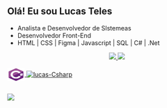 ## Olá! Eu sou Lucas Teles
- Analista e Desenvolvedor de  SIstemeas
- Desenvolvedor Front-End
- HTML | CSS | Figma | Javascript | SQL | C# | .Net 

<div align="center">
  <a href="https://beacons.ai/lucastteles">
  <img height="180em" src="https://github-readme-stats.vercel.app/api?username=lucastteles&show_icons=false&theme=dark&include_all_commits=true&count_private=true"/>
  <img height="180em" src="https://github-readme-stats.vercel.app/api/top-langs/?username=lucastteles&layout=compact&langs_count=7&theme=dark"/>
</div>

  <div style="display: inline_block"><br>
  
  <img align="center" alt="lucas-Csharp" height="30" width="40" src="https://raw.githubusercontent.com/devicons/devicon/master/icons/csharp/csharp-original.svg">
  <img align="center" alt="lucas-Csharp" height="30" width="40" src="https://cdn.jsdelivr.net/gh/devicons/devicon/icons/dotnetcore/dotnetcore-original.svg">
</div>
  
  ##
  <div>
    <a href="https://www.linkedin.com/in/lucas-teles-08b64721a" target="_blank"><img src="https://img.shields.io/badge/LinkedIn-0077B5?style=for-the-badge&logo=linkedin&logoColor=white" target="_blank"></a>
  </div>
